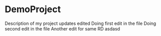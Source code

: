 # DemoProject
 Description of my project updates edited
 Doing first edit in the file
 Doing second edit in the file
 Another edit for same RD
asdasd
